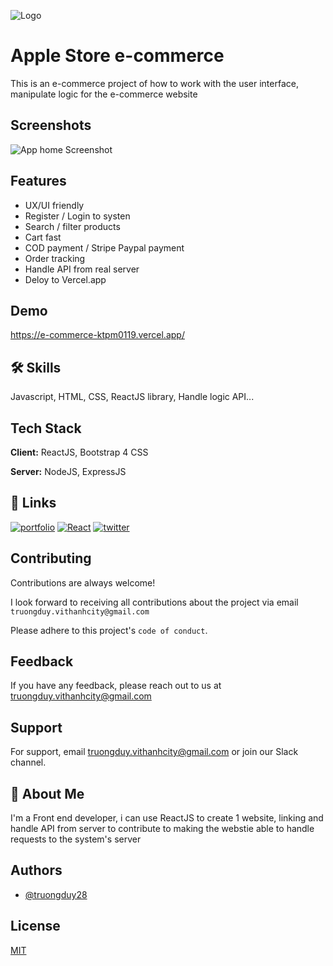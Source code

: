 
![Logo](https://github.com/truongduy28/e-commerce-REACT/blob/main/asset-for-git/logo.png?raw=true)


# Apple Store e-commerce

This is an e-commerce project of how to work with the user interface, manipulate logic for the e-commerce website




## Screenshots

![App home Screenshot](https://github.com/truongduy28/e-commerce-REACT/blob/main/asset-for-git/shoot_home.png?raw=true)


## Features

- UX/UI friendly
- Register / Login to systen
- Search / filter products
- Cart fast
- COD payment / Stripe Paypal payment
- Order tracking
- Handle API from real server
- Deloy to Vercel.app


## Demo

https://e-commerce-ktpm0119.vercel.app/


## 🛠 Skills
Javascript, HTML, CSS, ReactJS library, Handle logic API...


## Tech Stack

**Client:** ReactJS,  Bootstrap 4 CSS

**Server:** NodeJS, ExpressJS


## 🔗 Links
[![portfolio](https://img.shields.io/badge/my_portfolio-000?style=for-the-badge&logo=ko-fi&logoColor=white)](https://github.com/truongduy28/) 
[![React](https://img.shields.io/badge/react-0A66C2?style=for-the-badge&logo=react&logoColor=white)](https://react.dev//)
[![twitter](https://img.shields.io/badge/bootstrap-1DA1F2?style=for-the-badge&logo=bootstrap&logoColor=white)](https://getbootstrap.com//)


## Contributing

Contributions are always welcome!

I look forward to receiving all contributions about the project via email `truongduy.vithanhcity@gmail.com` 

Please adhere to this project's `code of conduct`.


## Feedback

If you have any feedback, please reach out to us at truongduy.vithanhcity@gmail.com


## Support

For support, email truongduy.vithanhcity@gmail.com or join our Slack channel.


## 🚀 About Me
I'm a Front end developer, i can use ReactJS to create 1 website, linking and handle API from server to contribute to making the webstie able to handle requests to the system's server


## Authors

- [@truongduy28](https://github.com/truongduy28)


## License

[MIT](https://choosealicense.com/licenses/mit/)

